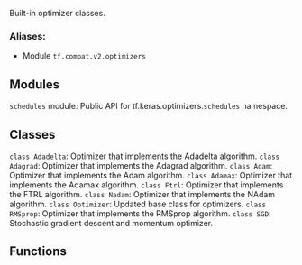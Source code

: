 Built-in optimizer classes.
### Aliases:
- Module `tf.compat.v2.optimizers`
## Modules
`schedules` module: Public API for tf.keras.optimizers.`schedules` namespace.
## Classes
`class Adadelta`: Optimizer that implements the Adadelta algorithm.
`class Adagrad`: Optimizer that implements the Adagrad algorithm.
`class Adam`: Optimizer that implements the Adam algorithm.
`class Adamax`: Optimizer that implements the Adamax algorithm.
`class Ftrl`: Optimizer that implements the FTRL algorithm.
`class Nadam`: Optimizer that implements the NAdam algorithm.
`class Optimizer`: Updated base class for optimizers.
`class RMSprop`: Optimizer that implements the RMSprop algorithm.
`class SGD`: Stochastic gradient descent and momentum optimizer.
## Functions
